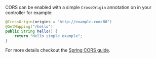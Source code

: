 CORS can be enabled with a simple `CrossOrigin` annotation on in your controller for example:

```java
@CrossOrigin(origins = "http://example.com:80")
@GetMapping("/hello")
public String hello() {
    return "Hello simple example";
}
```

For more details checkout the [Spring CORS guide](https://spring.io/guides/gs/rest-service-cors/).
